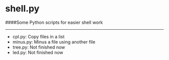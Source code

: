shell.py
========

####Some Python scripts for easier shell work

------------------

* cpl.py: Copy files in a list
* minus.py: Minus a file using another file
* tree.py: Not finished now
* led.py: Not finished now
